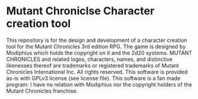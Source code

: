 # Mutant Chroniclse Character creation tool #
This repository is for the design and development of a character creation tool for 
the Mutant Chronicles 3rd edition RPG.
The game is designed by Modiphius which holds the copyright on it and the 2d20 systems.
MUTANT CHRONICLES and related logos, characters, names, and distinctive likenesses thereof are trademarks or registered trademarks of Mutant Chronicles International Inc. All rights reserved.
This software is provided as-is with GPLv3 license (see license file).
This software is a fan made program: I have no relation with Modiphius nor the copyright holders of the Mutant Chronicles franchise.